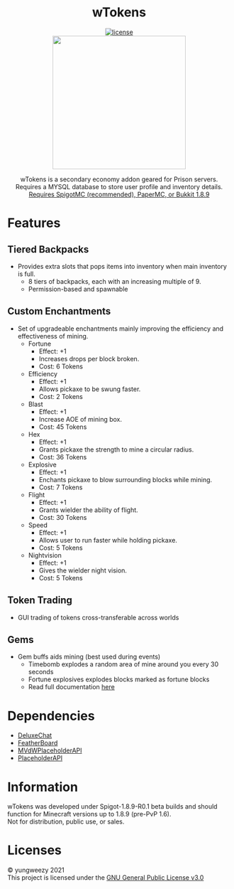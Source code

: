<!--suppress HtmlDeprecatedAttribute -->
<h1 align="center">wTokens</h1>
<p align="center">
  <a href="https://github.com/yungweezy/wTokens/blob/main/LICENSE" target="_blank">
    <img alt="license" src="https://img.shields.io/badge/License-GPLv3-blue.svg" />
  </a><br>
  <img align="center" src="https://github.com/yungweezy/wTokens/blob/main/assets/menuimg.png?raw=true" width="300px">
  <p align="center">wTokens is a secondary economy addon geared for Prison servers.<br>
  Requires a MYSQL database to store user profile and inventory details.<br>
    <ins>Requires SpigotMC (recommended), PaperMC, or Bukkit 1.8.9</ins></p>
</p>
  
# Features
## Tiered Backpacks
* Provides extra slots that pops items into inventory when main inventory is full.
  * 8 tiers of backpacks, each with an increasing multiple of 9.
  * Permission-based and spawnable  

## Custom Enchantments
* Set of upgradeable enchantments mainly improving the efficiency and effectiveness of mining.
  * Fortune
    * Effect: +1
    * Increases drops per block broken.
    * Cost: 6 Tokens
  * Efficiency
    * Effect: +1
    * Allows pickaxe to be swung faster.
    * Cost: 2 Tokens
  * Blast
    * Effect: +1
    * Increase AOE of mining box.
    * Cost: 45 Tokens
  * Hex
    * Effect: +1
    * Grants pickaxe the strength to mine a circular radius.
    * Cost: 36 Tokens
  * Explosive
    * Effect: +1
    * Enchants pickaxe to blow surrounding blocks while mining.
    * Cost: 7 Tokens
  * Flight
    * Effect: +1
    * Grants wielder the ability of flight.
    * Cost: 30 Tokens
  * Speed
    * Effect: +1
    * Allows user to run faster while holding pickaxe.
    * Cost: 5 Tokens
  * Nightvision
    * Effect: +1
    * Gives the wielder night vision.
    * Cost: 5 Tokens

## Token Trading
* GUI trading of tokens cross-transferable across worlds

## Gems
* Gem buffs aids mining (best used during events)
  * Timebomb explodes a random area of mine around you every 30 seconds
  * Fortune explosives explodes blocks marked as fortune blocks
  * Read full documentation [here]()

# Dependencies
- [DeluxeChat](https://www.spigotmc.org/resources/deluxechat.1277/)
- [FeatherBoard](https://www.spigotmc.org/resources/featherboard.2691/)
- [MVdWPlaceholderAPI](https://www.spigotmc.org/resources/mvdwplaceholderapi.11182/)
- [PlaceholderAPI](https://www.spigotmc.org/resources/placeholderapi.6245/)

# Information
wTokens was developed under Spigot-1.8.9-R0.1 beta builds and should function for Minecraft versions up to 1.8.9 (pre-PvP 1.6).  
Not for distribution, public use, or sales.

# Licenses
&copy; yungweezy 2021  
This project is licensed under the [GNU General Public License v3.0](LICENSE)

